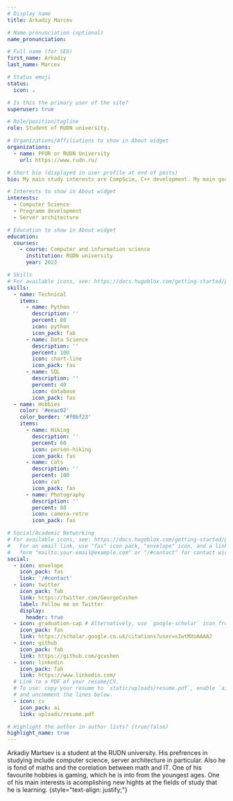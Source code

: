 ```yaml
---
# Display name
title: Arkadiy Marcev

# Name pronunciation (optional)
name_pronunciation: 

# Full name (for SEO)
first_name: Arkadiy
last_name: Marcev

# Status emoji
status:
  icon: ☕️

# Is this the primary user of the site?
superuser: true

# Role/position/tagline
role: Student of RUDN university.

# Organizations/Affiliations to show in About widget
organizations:
  - name: PFUR or RUDN University
    url: https://www.rudn.ru/

# Short bio (displayed in user profile at end of posts)
bio: My main study interests are CompScie, C++ development. My main goal in my carrier is becoming a DevOps. My main hobbies are watching films and gaming. As a student, behalf my IT studies, i'm highly interested in mathematic and it application.

# Interests to show in About widget
interests:
  - Computer Science 
  - Programm development
  - Server architecture

# Education to show in About widget
education:
  courses:
    - course: Computer and information science 
      institution: RUDN university
      year: 2023

# Skills
# For available icons, see: https://docs.hugoblox.com/getting-started/page-builder/#icons
skills:
  - name: Technical
    items:
      - name: Python
        description: ''
        percent: 80
        icon: python
        icon_pack: fab
      - name: Data Science
        description: ''
        percent: 100
        icon: chart-line
        icon_pack: fas
      - name: SQL
        description: ''
        percent: 40
        icon: database
        icon_pack: fas
  - name: Hobbies
    color: '#eeac02'
    color_border: '#f0bf23'
    items:
      - name: Hiking
        description: ''
        percent: 60
        icon: person-hiking
        icon_pack: fas
      - name: Cats
        description: ''
        percent: 100
        icon: cat
        icon_pack: fas
      - name: Photography
        description: ''
        percent: 80
        icon: camera-retro
        icon_pack: fas

# Social/Academic Networking
# For available icons, see: https://docs.hugoblox.com/getting-started/page-builder/#icons
#   For an email link, use "fas" icon pack, "envelope" icon, and a link in the
#   form "mailto:your-email@example.com" or "/#contact" for contact widget.
social:
  - icon: envelope
    icon_pack: fas
    link: '/#contact'
  - icon: twitter
    icon_pack: fab
    link: https://twitter.com/GeorgeCushen
    label: Follow me on Twitter
    display:
      header: true
  - icon: graduation-cap # Alternatively, use `google-scholar` icon from `ai` icon pack
    icon_pack: fas
    link: https://scholar.google.co.uk/citations?user=sIwtMXoAAAAJ
  - icon: github
    icon_pack: fab
    link: https://github.com/gcushen
  - icon: linkedin
    icon_pack: fab
    link: https://www.linkedin.com/
  # Link to a PDF of your resume/CV.
  # To use: copy your resume to `static/uploads/resume.pdf`, enable `ai` icons in `params.yaml`,
  # and uncomment the lines below.
  - icon: cv
    icon_pack: ai
    link: uploads/resume.pdf

# Highlight the author in author lists? (true/false)
highlight_name: true
---
```


Arkadiy Martsev is a student at the RUDN university. His prefrences in studying include computer science, server architecture in particular. Also he is fond of maths and the corelation between math and IT. One of his favourite hobbies is gaming, which he is into from the youngest ages. One of his main interests is acomplishing new hights at the fields of study that he is learning.
{style="text-align: justify;"}
